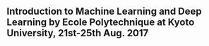 ## Introduction to Machine Learning and Deep Learning by Ecole Polytechnique at Kyoto University, 21st-25th Aug. 2017